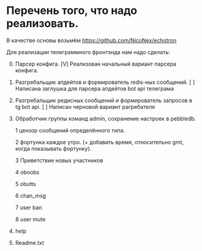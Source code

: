 # Перечень того, что надо реализовать.

В качестве основы возьмём https://github.com/NicoNex/echotron 

Для реализации телеграммного фронтэнда нам надо сделать:

0. Парсер конфига.
   [V] Реализован начальный вариант парсера конфига.

1. Разгребальщик апдейтов и формирователь redis-ных сообщений.
   [ ] Написана заглушка для парсера апдейтов bot api телеграма

2. Разгребальщик редисных сообщений и формирователь запросов в tg bot api.
   [ ] Написан черновой вариант рагребателя

3. Обработчик группы команд admin, сохранение настроек в pebbledb.

   1 цензор сообщений определённого типа.

   2 фортунка каждое утро. (+ добавить время, относительно gmt, когда показывать фортунку).

   3 Приветствие новых участников

   4 oboobs

   5 obutts

   6 chan_msg

   7 user ban

   8 user mute

4. help

5. Readme.txt
